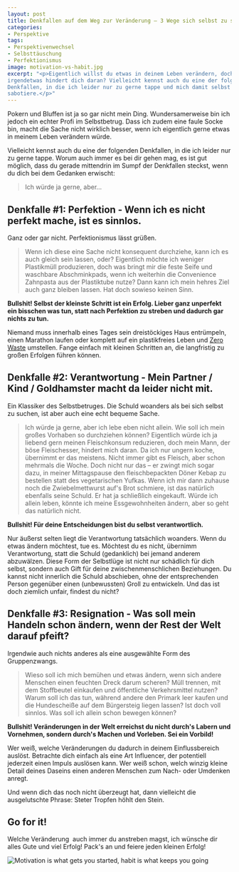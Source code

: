 ```yaml
---
layout: post
title: Denkfallen auf dem Weg zur Veränderung – 3 Wege sich selbst zu sabotieren
categories:
- Perspektive
tags:
- Perspektivenwechsel
- Selbsttäuschung
- Perfektionismus
image: motivation-vs-habit.jpg
excerpt: "<p>Eigentlich willst du etwas in deinem Leben verändern, doch
irgendetwas hindert dich daran? Vielleicht kennst auch du eine der folgenden
Denkfallen, in die ich leider nur zu gerne tappe und mich damit selbst
sabotiere.</p>"
---
```


Pokern und Bluffen ist ja so gar nicht mein Ding. Wundersamerweise
bin ich jedoch ein echter Profi im Selbstbetrug. Dass ich zudem eine
faule Socke bin, macht die Sache nicht wirklich besser, wenn ich eigentlich gerne
etwas in meinem Leben verändern würde.

Vielleicht kennst auch du eine der folgenden Denkfallen, in die ich leider nur
zu gerne tappe. Worum auch immer es bei dir gehen mag, es ist gut möglich,
dass du gerade mittendrin im Sumpf der Denkfallen steckst,
wenn du dich bei dem Gedanken erwischt:

> Ich würde ja gerne, aber...

## Denkfalle #1: Perfektion - Wenn ich es nicht perfekt mache, ist es sinnlos.

Ganz oder gar nicht. Perfektionismus lässt grüßen.

> Wenn ich diese eine Sache nicht konsequent durchziehe, kann ich es auch
gleich sein lassen, oder?
Eigentlich möchte ich weniger Plastikmüll produzieren, doch was bringt
mir die feste Seife und waschbare Abschminkpads, wenn ich weiterhin die
Convenience Zahnpasta aus der Plastiktube nutze? Dann kann ich mein
hehres Ziel auch ganz bleiben lassen. Hat doch sowieso keinen Sinn.

**Bullshit! Selbst der kleinste Schritt ist ein Erfolg. Lieber ganz unperfekt
ein bisschen was tun, statt nach Perfektion zu streben und dadurch gar nichts
zu tun.**

Niemand muss innerhalb eines Tages sein dreistöckiges Haus entrümpeln,
einen Marathon laufen oder komplett auf ein plastikfreies Leben und
[Zero Waste](https://de.wikipedia.org/wiki/Zero_Waste) umstellen. Fange
einfach mit kleinen Schritten an, die langfristig zu großen Erfolgen
führen können.

## Denkfalle #2: Verantwortung - Mein Partner / Kind / Goldhamster macht da leider nicht mit.

Ein Klassiker des Selbstbetruges. Die Schuld woanders als bei sich selbst zu
suchen, ist aber auch eine echt bequeme Sache.

> Ich würde ja gerne, aber ich lebe eben nicht allein. Wie soll ich mein großes
Vorhaben so durchziehen können?
Eigentlich würde ich ja liebend gern meinen Fleischkonsum reduzieren, doch mein
Mann, der böse Fleischesser, hindert mich daran. Da ich nur ungern koche,
übernimmt er das meistens. Nicht immer gibt es Fleisch, aber schon
mehrmals die Woche. Doch nicht nur das – er zwingt mich sogar dazu, in meiner
Mittagspause den fleischbepackten Döner Kebap zu bestellen statt des
vegetarischen Yufkas. Wenn ich mir dann zuhause noch die Zwiebelmettwurst auf's
Brot schmiere, ist das natürlich ebenfalls seine Schuld. Er hat ja schließlich
eingekauft. Würde ich allein leben, könnte ich meine Essgewohnheiten ändern,
aber so geht das natürlich nicht.

**Bullshit! Für deine Entscheidungen bist du selbst verantwortlich.**

Nur äußerst selten liegt die Verantwortung tatsächlich woanders. Wenn du
etwas ändern möchtest, tue es. Möchtest du es nicht, übernimm
Verantwortung, statt die Schuld (gedanklich) bei jemand anderem
abzuwälzen. Diese Form der Selbstlüge ist nicht nur schädlich für dich
selbst, sondern auch Gift für deine zwischenmenschlichen Beziehungen. Du
kannst nicht innerlich die Schuld abschieben, ohne der entsprechenden
Person gegenüber einen (unbewussten) Groll zu entwickeln. Und das ist
doch ziemlich unfair, findest du nicht?

## Denkfalle #3: Resignation - Was soll mein Handeln schon ändern, wenn der Rest der Welt darauf pfeift?

Irgendwie auch nichts anderes als eine ausgewählte Form des Gruppenzwangs.

> Wieso soll ich mich bemühen und etwas ändern, wenn sich andere
Menschen einen feuchten Dreck darum scheren?
Müll trennen, mit dem Stoffbeutel einkaufen und öffentliche
Verkehrsmittel nutzen? Warum soll ich das tun, während andere den
Primark leer kaufen und die Hundescheiße auf dem Bürgersteig liegen
lassen? Ist doch voll sinnlos. Was soll ich allein schon bewegen
können?

**Bullshit! Veränderungen in der Welt erreichst du nicht durch's Labern und
Vornehmen, sondern durch's Machen und Vorleben. Sei ein Vorbild!**

Wer weiß, welche Veränderungen du dadurch in deinem Einflussbereich auslöst.
Betrachte dich einfach als eine Art Influencer, der potentiell jederzeit
einen Impuls auslösen kann. Wer weiß schon, welch winzig kleine
Detail deines Daseins einen anderen Menschen zum Nach- oder Umdenken anregt.

Und wenn dich das noch nicht überzeugt hat, dann vielleicht die
ausgelutschte Phrase: Steter Tropfen höhlt den Stein.

## Go for it!

Welche Veränderung  auch immer du anstreben magst, ich wünsche dir alles
Gute und viel Erfolg! Pack's an und feiere jeden kleinen Erfolg!

![Motivation is what gets you started, habit is what keeps you going]({{site.baseurl}}/assets/img/posts/motivation-vs-habit.jpg)
